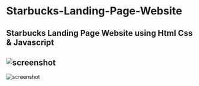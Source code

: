 # Starbucks-Landing-Page-Website
Starbucks Landing Page Website using Html Css &amp; Javascript
--------------------------------------------------------------------
![screenshot](image/websiteImage.PNG)
--------------------------------------------------------------------
![screenshot](image/websiteImage2.PNG)
